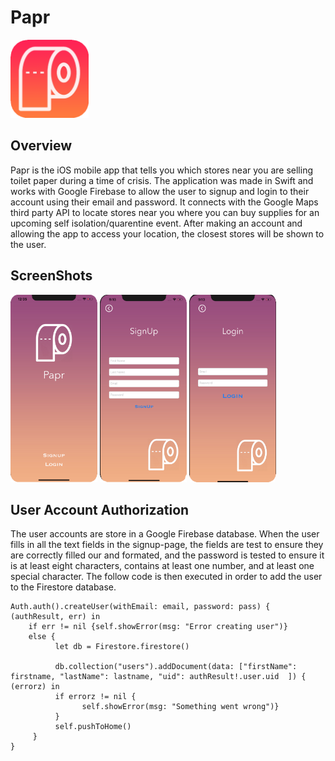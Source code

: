 # Papr
<img src="Papr/Papr/Assets.xcassets/AppIcon.appiconset/Paprborder.png" width="125" height="125">

<h2>Overview</h2>

Papr is the iOS mobile app that tells you which stores near you are selling toilet paper during a time of crisis. The application was made in Swift and works with Google Firebase to allow the user to signup and login to their account using their email and password.  It connects with the Google Maps third party API to locate stores near you where you can buy supplies for an upcoming self isolation/quarentine event.  After making an account and allowing the app to access your location, the closest stores will be shown to the user.

<h2>ScreenShots</h2>

<img src="Papr/ScreenShots/Home.png" height="300"> <img src="Papr/ScreenShots/Signup.png" height="300"> <img src="Papr/ScreenShots/Login.png" height="300">

<h2>User Account Authorization</h2>
The user accounts are store in a Google Firebase database.  When the user fills in all the text fields in the signup-page, the fields are test to ensure they are correctly filled our and formated, and the password is tested to ensure it is at least eight characters, contains at least one number, and at least one special character.  The follow code is then executed in order to add the user to the Firestore database.
<br>

```
Auth.auth().createUser(withEmail: email, password: pass) { (authResult, err) in
    if err != nil {self.showError(msg: "Error creating user")}
    else {
          let db = Firestore.firestore()
          
          db.collection("users").addDocument(data: ["firstName": firstname, "lastName": lastname, "uid": authResult!.user.uid  ]) { (errorz) in
          if errorz != nil {
                self.showError(msg: "Something went wrong")}
          }
          self.pushToHome()
     }
}
```
